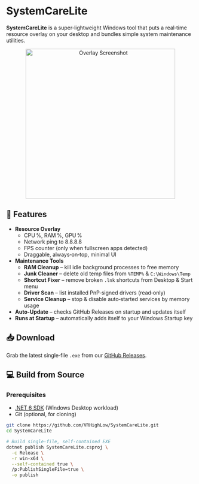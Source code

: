 # SystemCareLite

**SystemCareLite** is a super‑lightweight Windows tool that puts a real‑time resource overlay on your desktop and bundles simple system maintenance utilities.

<p align="center">
  <img src="docs/screenshot.png" alt="Overlay Screenshot" width="400"/>
</p>

## 🚀 Features

- **Resource Overlay**  
  - CPU %, RAM %, GPU %  
  - Network ping to 8.8.8.8  
  - FPS counter (only when fullscreen apps detected)  
  - Draggable, always‑on‑top, minimal UI  
- **Maintenance Tools**  
  - **RAM Cleanup** – kill idle background processes to free memory  
  - **Junk Cleaner** – delete old temp files from `%TEMP%` & `C:\Windows\Temp`  
  - **Shortcut Fixer** – remove broken `.lnk` shortcuts from Desktop & Start menu  
  - **Driver Scan** – list installed PnP‑signed drivers (read‑only)  
  - **Service Cleanup** – stop & disable auto‑started services by memory usage  
- **Auto‑Update** – checks GitHub Releases on startup and updates itself  
- **Runs at Startup** – automatically adds itself to your Windows Startup key

## 📥 Download

Grab the latest single‑file `.exe` from our [GitHub Releases](https://github.com/VRHighLow/SystemCareLite/releases).

## 💻 Build from Source

### Prerequisites

- [.NET 6 SDK](https://dotnet.microsoft.com/download) (Windows Desktop workload)  
- Git (optional, for cloning)

```bash
git clone https://github.com/VRHighLow/SystemCareLite.git
cd SystemCareLite

# Build single‑file, self‑contained EXE
dotnet publish SystemCareLite.csproj \
  -c Release \
  -r win-x64 \
  --self-contained true \
  /p:PublishSingleFile=true \
  -o publish
